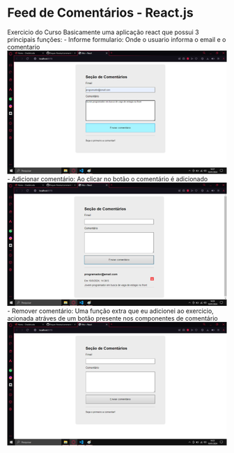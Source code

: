 # Feed de Comentários - React.js

Exercicio do Curso
Basicamente uma aplicação react que possui 3 principais funções:
    - Informe formulario: Onde o usuario informa o email e o comentario
    ![Alt text](public/imagem1.png)
    - Adicionar comentário: Ao clicar no botão o comentário é adicionado
    ![Alt text](public/imagem2.png)
    - Remover comentário: Uma função extra que eu adicionei ao exercicio, acionada atráves de um botão presente nos componentes de comentário
    ![Alt text](public/imagem3.png)
    